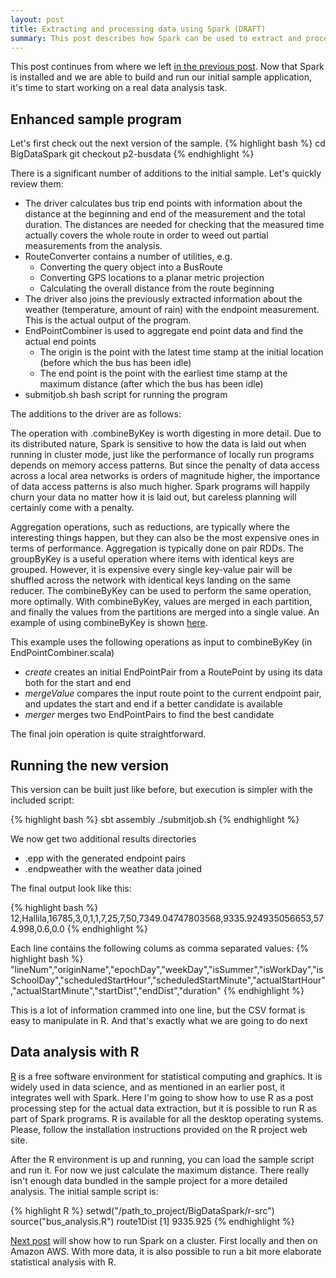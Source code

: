 ```yaml
---
layout: post
title: Extracting and processing data using Spark (DRAFT)
summary: This post describes how Spark can be used to extract and process data from the bus timing and weather data sources.
---
```


This post continues from where we left [in the previous post](1Setup.html). Now that Spark is installed and we are able
to build and run our initial sample application, it's time to start working on a real data analysis task.

## Enhanced sample program
Let's first check out the next version of the sample.
{% highlight bash %}
cd BigDataSpark
git checkout p2-busdata
{% endhighlight %}

There is a significant number of additions to the initial sample. Let's quickly review them:

* The driver calculates bus trip end points with information about the distance at the beginning and end of the
measurement and the total duration. The distances are needed for checking that the measured time actually covers the
whole route in order to weed out partial measurements from the analysis.
* RouteConverter contains a number of utilities, e.g.
	* Converting the query object into a BusRoute
    * Converting GPS locations to a planar metric projection
    * Calculating the overall distance from the route beginning
* The driver also joins the previously extracted information about the weather (temperature, amount of rain) with
the endpoint measurement. This is the actual output of the program.
* EndPointCombiner is used to aggregate end point data and find the actual end points
    * The origin is the point with the latest time stamp at the initial location (before which the bus has been idle)
    * The end point is the point with the earliest time stamp at the maximum distance (after which the bus has been idle)
* submitjob.sh bash script for running the program

The additions to the driver are as follows:
<script src="https://gist.github.com/nuvostaq/dad3bd7eb5311da1910a.js"></script>

The operation with .combineByKey is worth digesting in more detail. Due to its distributed nature, Spark is sensitive to
 how the data is laid out when running in cluster mode, just like the performance of locally run programs depends on
  memory access patterns. But since the penalty of data access across a local area networks is orders of magnitude higher,
   the importance of data access patterns is also much higher. Spark programs will happily churn your data no matter
    how it is laid out, but careless planning will certainly come with a penalty.

Aggregation operations, such as reductions, are typically where the interesting things happen, but they can also be the
most expensive ones in terms of performance. Aggregation is typically done on pair RDDs. The groupByKey is a useful operation
where items with identical keys are grouped. However, it is expensive every single key-value pair will be shuffled
across the network with identical keys landing on the same reducer. The combineByKey can be used to perform the same
operation, more optimally. With combineByKey, values are merged in each partition, and finally the values from the
partitions are merged into a single value. An example of using combineByKey is shown [here](http://codingjunkie.net/spark-combine-by-key/).

This example uses the following operations as input to combineByKey (in EndPointCombiner.scala)

* *create* creates an initial EndPointPair from a RoutePoint by using its data both for the start and end
* *mergeValue* compares the input route point to the current endpoint pair, and updates the start and end if a better candidate
  is available
* *merger* merges two EndPointPairs to find the best candidate

The final join operation is quite straightforward.

## Running the new version

This version can be built just like before, but execution is simpler with the included script:

{% highlight bash %}
sbt assembly
./submitjob.sh
{% endhighlight %}

We now get two additional results directories

* .epp with the generated endpoint pairs
* .endpweather with the weather data joined

The final output look like this:

{% highlight bash %}
12,Hallila,16785,3,0,1,1,7,25,7,50,7349.04747803568,9335.924935056653,574.998,0.6,0.0
{% endhighlight %}

Each line contains the following colums as comma separated values:
{% highlight bash %}
"lineNum","originName","epochDay","weekDay","isSummer","isWorkDay","isSchoolDay","scheduledStartHour","scheduledStartMinute","actualStartHour","actualStartMinute","startDist","endDist","duration"
{% endhighlight %}

This is a lot of information crammed into one line, but the CSV format is easy to manipulate in R. And that's exactly what
we are going to do next

## Data analysis with R

[R](https://www.r-project.org/) is a free software environment for statistical computing and graphics. It is widely used
in data science, and as mentioned in an earlier post, it integrates well with Spark. Here I'm going to show how to use R
as a post processing step for the actual data extraction, but it is possible to run R as part of Spark programs.
R is available for all the desktop operating systems. Please, follow the installation instructions provided on the R
project web site.

After the R environment is up and running, you can load the sample script and run it. For now we just calculate the maximum
distance. There really isn't enough data bundled in the sample project for a more detailed analysis. The initial sample
script is:

<script src="https://gist.github.com/nuvostaq/fe825660bf721a706051.js"></script>

{% highlight R %}
setwd("/path_to_project/BigDataSpark/r-src")
source("bus_analysis.R")
route1Dist
[1] 9335.925
{% endhighlight %}

[Next post](../22/SparkCluster.html) will show how to run Spark on a cluster. First locally and then on Amazon AWS. With more data,
it is also possible to run a bit more elaborate statistical analysis with R.






